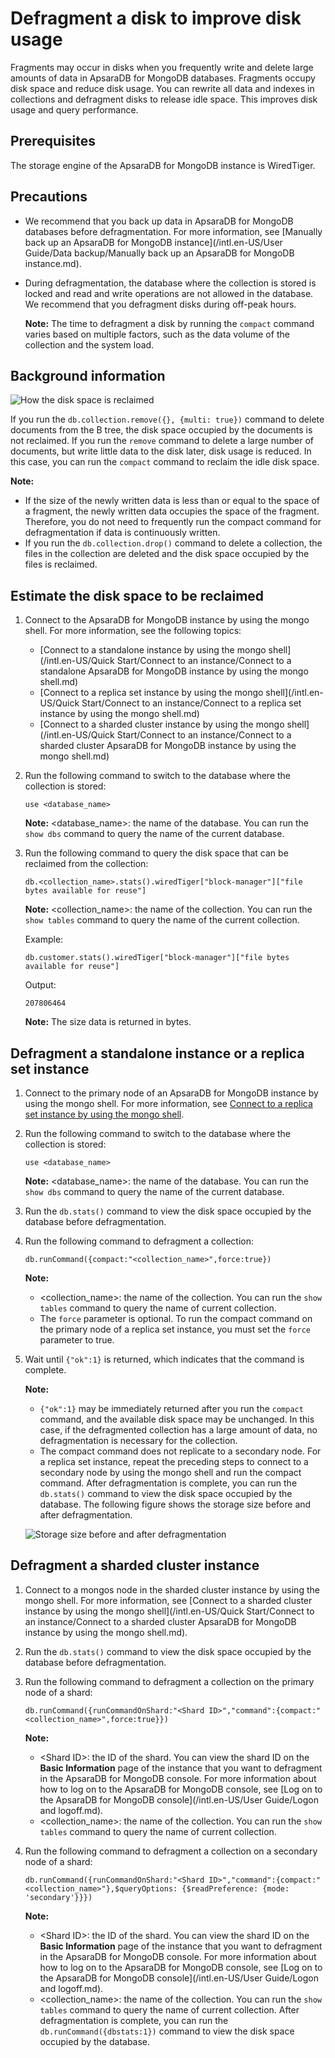 # Defragment a disk to improve disk usage

Fragments may occur in disks when you frequently write and delete large amounts of data in ApsaraDB for MongoDB databases. Fragments occupy disk space and reduce disk usage. You can rewrite all data and indexes in collections and defragment disks to release idle space. This improves disk usage and query performance.

## Prerequisites

The storage engine of the ApsaraDB for MongoDB instance is WiredTiger.

## Precautions

-   We recommend that you back up data in ApsaraDB for MongoDB databases before defragmentation. For more information, see [Manually back up an ApsaraDB for MongoDB instance](/intl.en-US/User Guide/Data backup/Manually back up an ApsaraDB for MongoDB instance.md).
-   During defragmentation, the database where the collection is stored is locked and read and write operations are not allowed in the database. We recommend that you defragment disks during off-peak hours.

    **Note:** The time to defragment a disk by running the `compact` command varies based on multiple factors, such as the data volume of the collection and the system load.


## Background information

![How the disk space is reclaimed](https://static-aliyun-doc.oss-accelerate.aliyuncs.com/assets/img/en-US/3004180951/p55162.gif)

If you run the `db.collection.remove({}, {multi: true})` command to delete documents from the B tree, the disk space occupied by the documents is not reclaimed. If you run the `remove` command to delete a large number of documents, but write little data to the disk later, disk usage is reduced. In this case, you can run the `compact` command to reclaim the idle disk space.

**Note:**

-   If the size of the newly written data is less than or equal to the space of a fragment, the newly written data occupies the space of the fragment. Therefore, you do not need to frequently run the compact command for defragmentation if data is continuously written.
-   If you run the `db.collection.drop()` command to delete a collection, the files in the collection are deleted and the disk space occupied by the files is reclaimed.

## Estimate the disk space to be reclaimed

1.  Connect to the ApsaraDB for MongoDB instance by using the mongo shell. For more information, see the following topics:

    -   [Connect to a standalone instance by using the mongo shell](/intl.en-US/Quick Start/Connect to an instance/Connect to a standalone ApsaraDB for MongoDB instance by using the mongo shell.md)
    -   [Connect to a replica set instance by using the mongo shell](/intl.en-US/Quick Start/Connect to an instance/Connect to a replica set instance by using the mongo shell.md)
    -   [Connect to a sharded cluster instance by using the mongo shell](/intl.en-US/Quick Start/Connect to an instance/Connect to a sharded cluster ApsaraDB for MongoDB instance by using the mongo shell.md)
2.  Run the following command to switch to the database where the collection is stored:

    ```
    use <database_name>
    ```

    **Note:** <database\_name\>: the name of the database. You can run the `show dbs` command to query the name of the current database.

3.  Run the following command to query the disk space that can be reclaimed from the collection:

    ```
    db.<collection_name>.stats().wiredTiger["block-manager"]["file bytes available for reuse"]
    ```

    **Note:** <collection\_name\>: the name of the collection. You can run the `show tables` command to query the name of the current collection.

    Example:

    ```
    db.customer.stats().wiredTiger["block-manager"]["file bytes available for reuse"]
    ```

    Output:

    ```
    207806464
    ```

    **Note:** The size data is returned in bytes.


## Defragment a standalone instance or a replica set instance

1.  Connect to the primary node of an ApsaraDB for MongoDB instance by using the mongo shell. For more information, see [Connect to a replica set instance by using the mongo shell]().

2.  Run the following command to switch to the database where the collection is stored:

    ```
    use <database_name>
    ```

    **Note:** <database\_name\>: the name of the database. You can run the `show dbs` command to query the name of the current database.

3.  Run the `db.stats()` command to view the disk space occupied by the database before defragmentation.

4.  Run the following command to defragment a collection:

    ```
    db.runCommand({compact:"<collection_name>",force:true})
    ```

    **Note:**

    -   <collection\_name\>: the name of the collection. You can run the `show tables` command to query the name of current collection.
    -   The `force` parameter is optional. To run the compact command on the primary node of a replica set instance, you must set the `force` parameter to true.
5.  Wait until `{"ok":1}` is returned, which indicates that the command is complete.

    **Note:**

    -   `{"ok":1}` may be immediately returned after you run the `compact` command, and the available disk space may be unchanged. In this case, if the defragmented collection has a large amount of data, no defragmentation is necessary for the collection.
    -   The compact command does not replicate to a secondary node. For a replica set instance, repeat the preceding steps to connect to a secondary node by using the mongo shell and run the compact command.
    After defragmentation is complete, you can run the `db.stats()` command to view the disk space occupied by the database. The following figure shows the storage size before and after defragmentation.

    ![Storage size before and after defragmentation](https://static-aliyun-doc.oss-accelerate.aliyuncs.com/assets/img/en-US/4004180951/p55634.gif)


## Defragment a sharded cluster instance

1.  Connect to a mongos node in the sharded cluster instance by using the mongo shell. For more information, see [Connect to a sharded cluster instance by using the mongo shell](/intl.en-US/Quick Start/Connect to an instance/Connect to a sharded cluster ApsaraDB for MongoDB instance by using the mongo shell.md).

2.  Run the `db.stats()` command to view the disk space occupied by the database before defragmentation.

3.  Run the following command to defragment a collection on the primary node of a shard:

    ```
    db.runCommand({runCommandOnShard:"<Shard ID>","command":{compact:"<collection_name>",force:true}})
    ```

    **Note:**

    -   <Shard ID\>: the ID of the shard. You can view the shard ID on the **Basic Information** page of the instance that you want to defragment in the ApsaraDB for MongoDB console. For more information about how to log on to the ApsaraDB for MongoDB console, see [Log on to the ApsaraDB for MongoDB console](/intl.en-US/User Guide/Logon and logoff.md).
    -   <collection\_name\>: the name of the collection. You can run the `show tables` command to query the name of current collection.
4.  Run the following command to defragment a collection on a secondary node of a shard:

    ```
    db.runCommand({runCommandOnShard:"<Shard ID>","command":{compact:"<collection_name>"},$queryOptions: {$readPreference: {mode: 'secondary'}}})
    ```

    **Note:**

    -   <Shard ID\>: the ID of the shard. You can view the shard ID on the **Basic Information** page of the instance that you want to defragment in the ApsaraDB for MongoDB console. For more information about how to log on to the ApsaraDB for MongoDB console, see [Log on to the ApsaraDB for MongoDB console](/intl.en-US/User Guide/Logon and logoff.md).
    -   <collection\_name\>: the name of the collection. You can run the `show tables` command to query the name of current collection.
    After defragmentation is complete, you can run the `db.runCommand({dbstats:1})` command to view the disk space occupied by the database.


